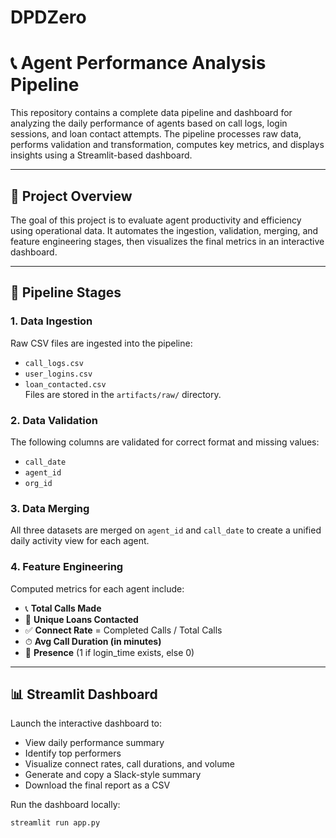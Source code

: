 # DPDZero

# 📞 Agent Performance Analysis Pipeline

This repository contains a complete data pipeline and dashboard for analyzing the daily performance of agents based on call logs, login sessions, and loan contact attempts. The pipeline processes raw data, performs validation and transformation, computes key metrics, and displays insights using a Streamlit-based dashboard.

---

## 🚀 Project Overview

The goal of this project is to evaluate agent productivity and efficiency using operational data. It automates the ingestion, validation, merging, and feature engineering stages, then visualizes the final metrics in an interactive dashboard.

---

## 🧱 Pipeline Stages

### 1. **Data Ingestion**
Raw CSV files are ingested into the pipeline:
- `call_logs.csv`
- `user_logins.csv`
- `loan_contacted.csv`  
Files are stored in the `artifacts/raw/` directory.

### 2. **Data Validation**
The following columns are validated for correct format and missing values:
- `call_date`
- `agent_id`
- `org_id`

### 3. **Data Merging**
All three datasets are merged on `agent_id` and `call_date` to create a unified daily activity view for each agent.

### 4. **Feature Engineering**
Computed metrics for each agent include:
- 📞 **Total Calls Made**  
- 💼 **Unique Loans Contacted**  
- ✅ **Connect Rate** = Completed Calls / Total Calls  
- ⏱ **Avg Call Duration (in minutes)**  
- 👤 **Presence** (1 if login_time exists, else 0)

---

## 📊 Streamlit Dashboard

Launch the interactive dashboard to:
- View daily performance summary
- Identify top performers
- Visualize connect rates, call durations, and volume
- Generate and copy a Slack-style summary
- Download the final report as a CSV

Run the dashboard locally:
```bash
streamlit run app.py
